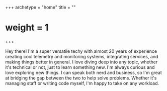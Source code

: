 +++
archetype = "home"
title = ""
# weight = 1
+++

Hey there! I'm a super versatile techy with almost 20 years of experience creating cool telemetry and monitoring systems, integrating services, and making things better in general. I love diving deep into any topic, whether it's technical or not, just to learn something new. I'm always curious and love exploring new things. I can speak both nerd and business, so I'm great at bridging the gap between the two to help solve problems. Whether it's managing staff or writing code myself, I'm happy to take on any workload.
